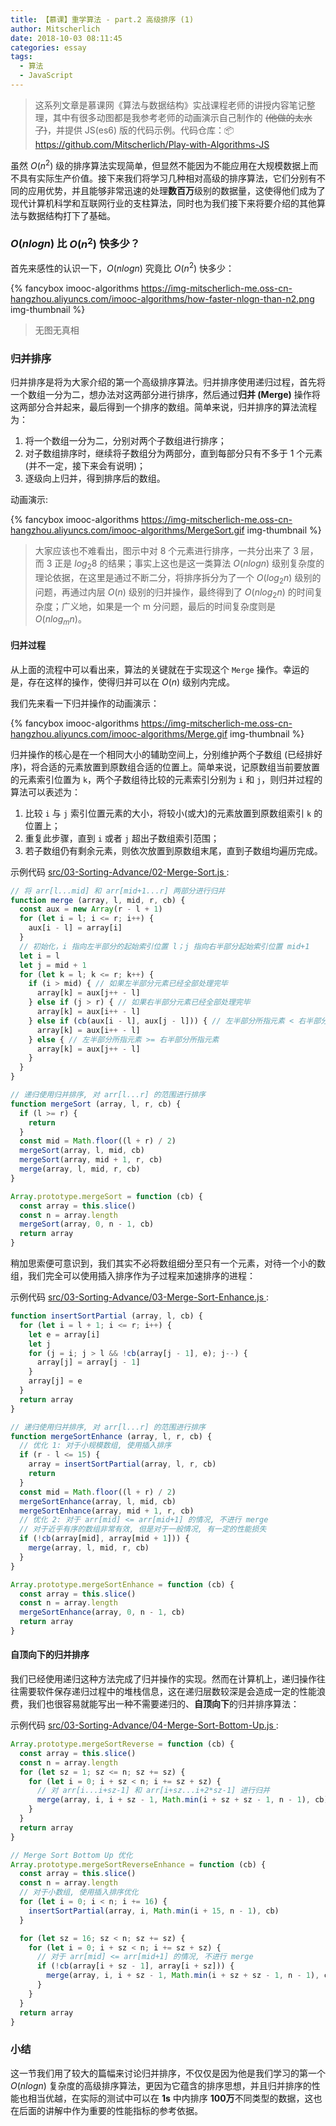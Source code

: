 ```yaml
---
title: 【慕课】重学算法 - part.2 高级排序 (1)
author: Mitscherlich
date: 2018-10-03 08:11:45
categories: essay
tags:
  - 算法
  - JavaScript
---
```


> 这系列文章是慕课网《算法与数据结构》实战课程老师的讲授内容笔记整理，其中有很多动图都是我参考老师的动画演示自己制作的 ~~(他做的太水了)~~，并提供 JS(es6) 版的代码示例。代码仓库：📦 https://github.com/Mitscherlich/Play-with-Algorithms-JS

虽然 $O(n^2)$ 级的排序算法实现简单，但显然不能因为不能应用在大规模数据上而不具有实际生产价值。接下来我们将学习几种相对高级的排序算法，它们分别有不同的应用优势，并且能够非常迅速的处理**数百万**级别的数据量，这使得他们成为了现代计算机科学和互联网行业的支柱算法，同时也为我们接下来将要介绍的其他算法与数据结构打下了基础。

### $O(nlog{n})$ 比 $O(n^2)$ 快多少？

首先来感性的认识一下，$O(nlog{n})$ 究竟比 $O(n^2)$ 快多少：

{% fancybox imooc-algorithms https://img-mitscherlich-me.oss-cn-hangzhou.aliyuncs.com/imooc-algorithms/how-faster-nlogn-than-n2.png img-thumbnail %}

> 无图无真相

<!-- more -->

### 归并排序

归并排序是将为大家介绍的第一个高级排序算法。归并排序使用递归过程，首先将一个数组一分为二，想办法对这两部分进行排序，然后通过**归并 (Merge)** 操作将这两部分合并起来，最后得到一个排序的数组。简单来说，归并排序的算法流程为：

1. 将一个数组一分为二，分别对两个子数组进行排序；
2. 对子数组排序时，继续将子数组分为两部分，直到每部分只有不多于 1 个元素 (并不一定，接下来会有说明)；
3. 逐级向上归并，得到排序后的数组。

动画演示:

{% fancybox imooc-algorithms https://img-mitscherlich-me.oss-cn-hangzhou.aliyuncs.com/imooc-algorithms/MergeSort.gif img-thumbnail %}

> 大家应该也不难看出，图示中对 8 个元素进行排序，一共分出来了 3 层，而 3 正是 $log_2{8}$ 的结果；事实上这也是这一类算法 $O(nlog{n})$ 级别复杂度的理论依据，在这里是通过不断二分，将排序拆分为了一个 $O(log_2{n})$ 级别的问题，再通过内层 $O(n)$ 级别的归并操作，最终得到了 $O(nlog_2{n})$ 的时间复杂度；广义地，如果是一个 m 分问题，最后的时间复杂度则是 $O(nlog_m{n})$。

#### 归并过程

从上面的流程中可以看出来，算法的关键就在于实现这个 `Merge` 操作。幸运的是，存在这样的操作，使得归并可以在 $O(n)$ 级别内完成。

我们先来看一下归并操作的动画演示：

{% fancybox imooc-algorithms https://img-mitscherlich-me.oss-cn-hangzhou.aliyuncs.com/imooc-algorithms/Merge.gif img-thumbnail %}

归并操作的核心是在一个相同大小的辅助空间上，分别维护两个子数组 (已经排好序)，将合适的元素放置到原数组合适的位置上。简单来说，记原数组当前要放置的元素索引位置为 `k`，两个子数组待比较的元素索引分别为 `i` 和 `j`，则归并过程的算法可以表述为：

1. 比较 `i` 与 `j` 索引位置元素的大小，将较小(或大)的元素放置到原数组索引 `k` 的位置上；
2. 重复此步骤，直到 `i` 或者 `j` 超出子数组索引范围；
3. 若子数组仍有剩余元素，则依次放置到原数组末尾，直到子数组均遍历完成。

示例代码 <a href="https://github.com/Mitscherlich/Play-with-Algorithms-JS/blob/master/src/03-Sorting-Advance/02-Merge-Sort.js">src/03-Sorting-Advance/02-Merge-Sort.js <sup class="fas fa-share-square"></sup></a>:

```js
// 将 arr[l...mid] 和 arr[mid+1...r] 两部分进行归并
function merge (array, l, mid, r, cb) {
  const aux = new Array(r - l + 1)
  for (let i = l; i <= r; i++) {
    aux[i - l] = array[i]
  }
  // 初始化，i 指向左半部分的起始索引位置 l；j 指向右半部分起始索引位置 mid+1
  let i = l
  let j = mid + 1
  for (let k = l; k <= r; k++) {
    if (i > mid) { // 如果左半部分元素已经全部处理完毕
      array[k] = aux[j++ - l]
    } else if (j > r) { // 如果右半部分元素已经全部处理完毕
      array[k] = aux[i++ - l]
    } else if (cb(aux[i - l], aux[j - l])) { // 左半部分所指元素 < 右半部分所指元素
      array[k] = aux[i++ - l]
    } else { // 左半部分所指元素 >= 右半部分所指元素
      array[k] = aux[j++ - l]
    }
  }
}

// 递归使用归并排序, 对 arr[l...r] 的范围进行排序
function mergeSort (array, l, r, cb) {
  if (l >= r) {
    return
  }
  const mid = Math.floor((l + r) / 2)
  mergeSort(array, l, mid, cb)
  mergeSort(array, mid + 1, r, cb)
  merge(array, l, mid, r, cb)
}

Array.prototype.mergeSort = function (cb) {
  const array = this.slice()
  const n = array.length
  mergeSort(array, 0, n - 1, cb)
  return array
}
```

稍加思索便可意识到，我们其实不必将数组细分至只有一个元素，对待一个小的数组，我们完全可以使用插入排序作为子过程来加速排序的进程：

示例代码 <a href="https://github.com/Mitscherlich/Play-with-Algorithms-JS/blob/master/src/03-Sorting-Advance/03-Merge-Sort-Enhance.js">src/03-Sorting-Advance/03-Merge-Sort-Enhance.js <sup class="fas fa-share-square"></sup></a>:

```js
function insertSortPartial (array, l, cb) {
  for (let i = l + 1; i <= r; i++) {
    let e = array[i]
    let j
    for (j = i; j > l && !cb(array[j - 1], e); j--) {
      array[j] = array[j - 1]
    }
    array[j] = e
  }
  return array
}

// 递归使用归并排序, 对 arr[l...r] 的范围进行排序
function mergeSortEnhance (array, l, r, cb) {
  // 优化 1: 对于小规模数组, 使用插入排序
  if (r - l <= 15) {
    array = insertSortPartial(array, l, r, cb)
    return
  }
  const mid = Math.floor((l + r) / 2)
  mergeSortEnhance(array, l, mid, cb)
  mergeSortEnhance(array, mid + 1, r, cb)
  // 优化 2: 对于 arr[mid] <= arr[mid+1] 的情况, 不进行 merge
  // 对于近乎有序的数组非常有效, 但是对于一般情况, 有一定的性能损失
  if (!cb(array[mid], array[mid + 1])) {
    merge(array, l, mid, r, cb)
  }
}

Array.prototype.mergeSortEnhance = function (cb) {
  const array = this.slice()
  const n = array.length
  mergeSortEnhance(array, 0, n - 1, cb)
  return array
}
```

#### 自顶向下的归并排序

我们已经使用递归这种方法完成了归并操作的实现。然而在计算机上，递归操作往往需要软件保存递归过程中的堆栈信息，这在递归层数较深是会造成一定的性能浪费，我们也很容易就能写出一种不需要递归的、**自顶向下**的归并排序算法：

示例代码 <a href="https://github.com/Mitscherlich/Play-with-Algorithms-JS/blob/master/src/03-Sorting-Advance/04-Merge-Sort-Bottom-Up.js">src/03-Sorting-Advance/04-Merge-Sort-Bottom-Up.js <sup class="fas fa-share-square"></sup></a>:

```js
Array.prototype.mergeSortReverse = function (cb) {
  const array = this.slice()
  const n = array.length
  for (let sz = 1; sz <= n; sz += sz) {
    for (let i = 0; i + sz < n; i += sz + sz) {
      // 对 arr[i...i+sz-1] 和 arr[i+sz...i+2*sz-1] 进行归并
      merge(array, i, i + sz - 1, Math.min(i + sz + sz - 1, n - 1), cb)
    }
  }
  return array
}

// Merge Sort Bottom Up 优化
Array.prototype.mergeSortReverseEnhance = function (cb) {
  const array = this.slice()
  const n = array.length
  // 对于小数组, 使用插入排序优化
  for (let i = 0; i < n; i += 16) {
    insertSortPartial(array, i, Math.min(i + 15, n - 1), cb)
  }

  for (let sz = 16; sz < n; sz += sz) {
    for (let i = 0; i + sz < n; i += sz + sz) {
      // 对于 arr[mid] <= arr[mid+1] 的情况, 不进行 merge
      if (!cb(array[i + sz - 1], array[i + sz])) {
        merge(array, i, i + sz - 1, Math.min(i + sz + sz - 1, n - 1), cb)
      }
    }
  }
  return array
}
```

### 小结

这一节我们用了较大的篇幅来讨论归并排序，不仅仅是因为他是我们学习的第一个 $O(nlog{n})$ 复杂度的高级排序算法，更因为它蕴含的排序思想，并且归并排序的性能也相当优越，在实际的测试中可以在 **1s** 中内排序 **100万**不同类型的数据，这也在后面的讲解中作为重要的性能指标的参考依据。
